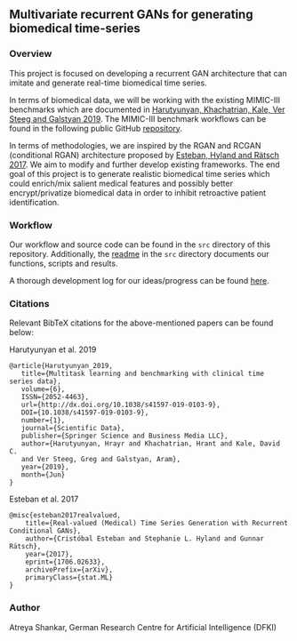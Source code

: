 ## Multivariate recurrent GANs for generating biomedical time-series

### Overview

This project is focused on developing a recurrent GAN architecture that can imitate and generate real-time biomedical time series.

In terms of biomedical data, we will be working with the existing MIMIC-III benchmarks which are documented in [Harutyunyan, Khachatrian, Kale, Ver Steeg and Galstyan 2019](https://arxiv.org/abs/1703.07771). The MIMIC-III benchmark workflows can be found in the following public GitHub [repository](https://github.com/YerevaNN/mimic3-benchmarks).

In terms of methodologies, we are inspired by the RGAN and RCGAN (conditional RGAN) architecture proposed by [Esteban, Hyland and Rätsch 2017](https://arxiv.org/abs/1706.02633). We aim to modify and further develop existing frameworks. The end goal of this project is to generate realistic biomedical time series which could enrich/mix salient medical features and possibly better encrypt/privatize biomedical data in order to inhibit retroactive patient identification.

### Workflow

Our workflow and source code can be found in the `src` directory of this repository. Additionally, the [readme](/src/README.md) in the `src` directory documents our functions, scripts and results.

A thorough development log for our ideas/progress can be found [here](/docs/todos.md).

### Citations

Relevant BibTeX citations for the above-mentioned papers can be found below:

Harutyunyan et al. 2019 

```
@article{Harutyunyan_2019,
   title={Multitask learning and benchmarking with clinical time series data},
   volume={6},
   ISSN={2052-4463},
   url={http://dx.doi.org/10.1038/s41597-019-0103-9},
   DOI={10.1038/s41597-019-0103-9},
   number={1},
   journal={Scientific Data},
   publisher={Springer Science and Business Media LLC},
   author={Harutyunyan, Hrayr and Khachatrian, Hrant and Kale, David C. 
   and Ver Steeg, Greg and Galstyan, Aram},
   year={2019},
   month={Jun}
}
```

Esteban et al. 2017

```
@misc{esteban2017realvalued,
    title={Real-valued (Medical) Time Series Generation with Recurrent Conditional GANs},
    author={Cristóbal Esteban and Stephanie L. Hyland and Gunnar Rätsch},
    year={2017},
    eprint={1706.02633},
    archivePrefix={arXiv},
    primaryClass={stat.ML}
}
```

### Author

Atreya Shankar, German Research Centre for Artificial Intelligence (DFKI)
